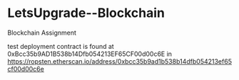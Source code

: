 # LetsUpgrade--Blockchain
Blockchain Assignment

test deployment contract is found at 0xBcc35b9AD1B538b14Dfb054213EF65CF00d00c6E in https://ropsten.etherscan.io/address/0xbcc35b9ad1b538b14dfb054213ef65cf00d00c6e
